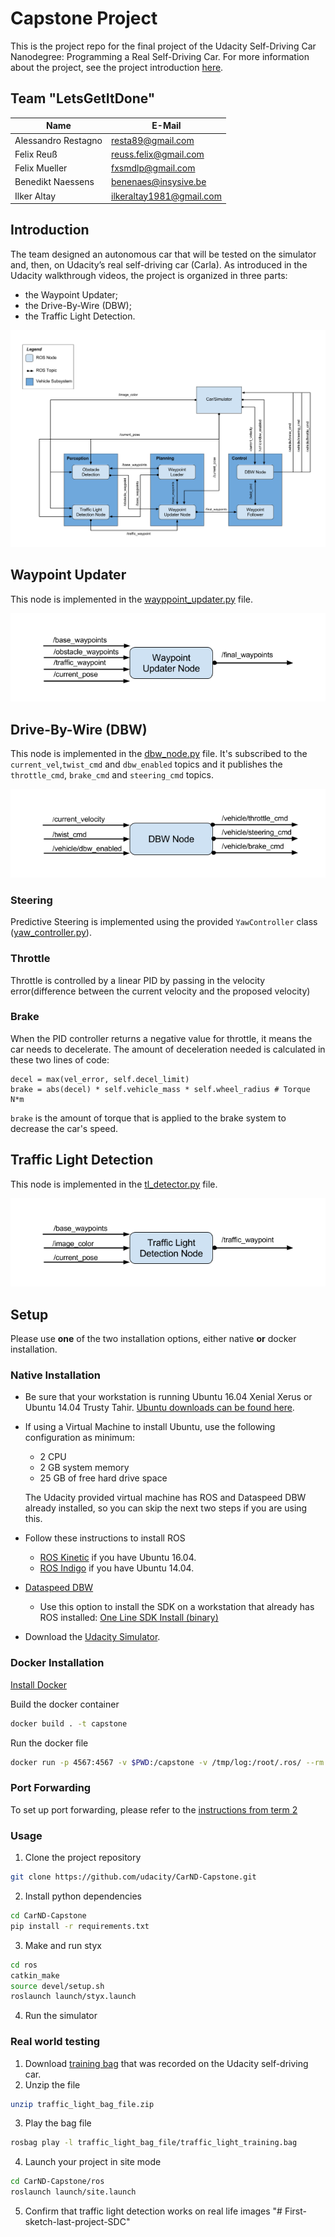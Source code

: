 # Capstone Project

This is the project repo for the final project of the Udacity Self-Driving Car Nanodegree: Programming a Real Self-Driving Car. For more information about the project, see the project introduction [here](https://classroom.udacity.com/nanodegrees/nd013/parts/6047fe34-d93c-4f50-8336-b70ef10cb4b2/modules/e1a23b06-329a-4684-a717-ad476f0d8dff/lessons/462c933d-9f24-42d3-8bdc-a08a5fc866e4/concepts/5ab4b122-83e6-436d-850f-9f4d26627fd9).


## Team "LetsGetItDone"

| Name                | E-Mail                   |
| ------------------- | ------------------------ |
| Alessandro Restagno | resta89@gmail.com        |
| Felix Reuß          | reuss.felix@gmail.com    |
| Felix Mueller       | fxsmdlp@gmail.com        |
| Benedikt Naessens   | benenaes@insysive.be     |
| Ilker Altay         | ilkeraltay1981@gmail.com |


## Introduction
The team designed an autonomous car that will be tested on the simulator and, then, on Udacity’s real self-driving car (Carla). As introduced in the Udacity walkthrough videos, the project is organized in three parts:
- the Waypoint Updater;
- the Drive-By-Wire (DBW);
- the Traffic Light Detection.

![overview](./imgs/final-project-ros-graph-v2.png "")

## Waypoint Updater
This node is implemented in the [wayppoint_updater.py](/ros/src/waypoint_updater/waypoint_updater.py) file.

![wayppoint_updater](./imgs/waypoint-updater-ros-graph.png "")


## Drive-By-Wire (DBW)
This node is implemented in the [dbw_node.py](/ros/src/twist_controller/dbw_node.py) file.
It's subscribed to the `current_vel`,`twist_cmd` and `dbw_enabled` topics and it publishes the `throttle_cmd`, `brake_cmd` and `steering_cmd` topics.

![dbw](./imgs/dbw-node-ros-graph.png "")

### Steering
Predictive Steering is implemented using the provided `YawController` class ([yaw_controller.py](/ros/src/twist_controller/yaw_controller.py)).

### Throttle
Throttle is controlled by a linear PID by passing in the velocity error(difference between the current velocity and the proposed velocity)

### Brake
When the PID controller returns a negative value for throttle, it means the car needs to decelerate. The amount of deceleration needed is calculated in these two lines of code:
```
decel = max(vel_error, self.decel_limit)
brake = abs(decel) * self.vehicle_mass * self.wheel_radius # Torque N*m
```
`brake` is the amount of torque that is applied to the brake system to decrease the car's speed.

## Traffic Light Detection
This node is implemented in the [tl_detector.py](/ros/src/tl_detection/tl_detector.py) file.

![dbw](./imgs/tl-detector-ros-graph.png "")



## Setup

Please use **one** of the two installation options, either native **or** docker installation.

### Native Installation

* Be sure that your workstation is running Ubuntu 16.04 Xenial Xerus or Ubuntu 14.04 Trusty Tahir. [Ubuntu downloads can be found here](https://www.ubuntu.com/download/desktop).
* If using a Virtual Machine to install Ubuntu, use the following configuration as minimum:
  * 2 CPU
  * 2 GB system memory
  * 25 GB of free hard drive space

  The Udacity provided virtual machine has ROS and Dataspeed DBW already installed, so you can skip the next two steps if you are using this.

* Follow these instructions to install ROS
  * [ROS Kinetic](http://wiki.ros.org/kinetic/Installation/Ubuntu) if you have Ubuntu 16.04.
  * [ROS Indigo](http://wiki.ros.org/indigo/Installation/Ubuntu) if you have Ubuntu 14.04.
* [Dataspeed DBW](https://bitbucket.org/DataspeedInc/dbw_mkz_ros)
  * Use this option to install the SDK on a workstation that already has ROS installed: [One Line SDK Install (binary)](https://bitbucket.org/DataspeedInc/dbw_mkz_ros/src/81e63fcc335d7b64139d7482017d6a97b405e250/ROS_SETUP.md?fileviewer=file-view-default)
* Download the [Udacity Simulator](https://github.com/udacity/CarND-Capstone/releases).

### Docker Installation
[Install Docker](https://docs.docker.com/engine/installation/)

Build the docker container
```bash
docker build . -t capstone
```

Run the docker file
```bash
docker run -p 4567:4567 -v $PWD:/capstone -v /tmp/log:/root/.ros/ --rm -it capstone
```

### Port Forwarding
To set up port forwarding, please refer to the [instructions from term 2](https://classroom.udacity.com/nanodegrees/nd013/parts/40f38239-66b6-46ec-ae68-03afd8a601c8/modules/0949fca6-b379-42af-a919-ee50aa304e6a/lessons/f758c44c-5e40-4e01-93b5-1a82aa4e044f/concepts/16cf4a78-4fc7-49e1-8621-3450ca938b77)

### Usage

1. Clone the project repository
```bash
git clone https://github.com/udacity/CarND-Capstone.git
```

2. Install python dependencies
```bash
cd CarND-Capstone
pip install -r requirements.txt
```
3. Make and run styx
```bash
cd ros
catkin_make
source devel/setup.sh
roslaunch launch/styx.launch
```
4. Run the simulator

### Real world testing
1. Download [training bag](https://s3-us-west-1.amazonaws.com/udacity-selfdrivingcar/traffic_light_bag_file.zip) that was recorded on the Udacity self-driving car.
2. Unzip the file
```bash
unzip traffic_light_bag_file.zip
```
3. Play the bag file
```bash
rosbag play -l traffic_light_bag_file/traffic_light_training.bag
```
4. Launch your project in site mode
```bash
cd CarND-Capstone/ros
roslaunch launch/site.launch
```
5. Confirm that traffic light detection works on real life images
"# First-sketch-last-project-SDC"
